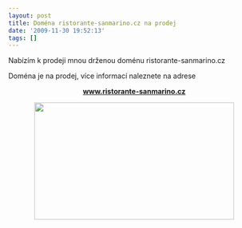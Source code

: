 ```yaml
---
layout: post
title: Doména ristorante-sanmarino.cz na prodej
date: '2009-11-30 19:52:13'
tags: []
---
```


Nabízím k prodeji mnou drženou doménu ristorante-sanmarino.cz


<p>Doména je na prodej, více informací naleznete na adrese</p>

<p style="text-align:center"><strong><a
href="http://ristorante-sanmarino.cz">www.ristorante-sanmarino.cz</a></strong></p>

<div style="text-align:center"><img
src="http://www.tomas-dvorak.cz/images/63.png" width="400" height="235" /></div>

